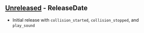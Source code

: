 <!-- next-header -->
## [Unreleased] - ReleaseDate

- Initial release with `collision_started`, `collision_stopped`, and `play_sound`

<!-- next-url -->
[Unreleased]: https://github.com/CleanCut/bevy_cleancut/compare/v0.0.0...HEAD

